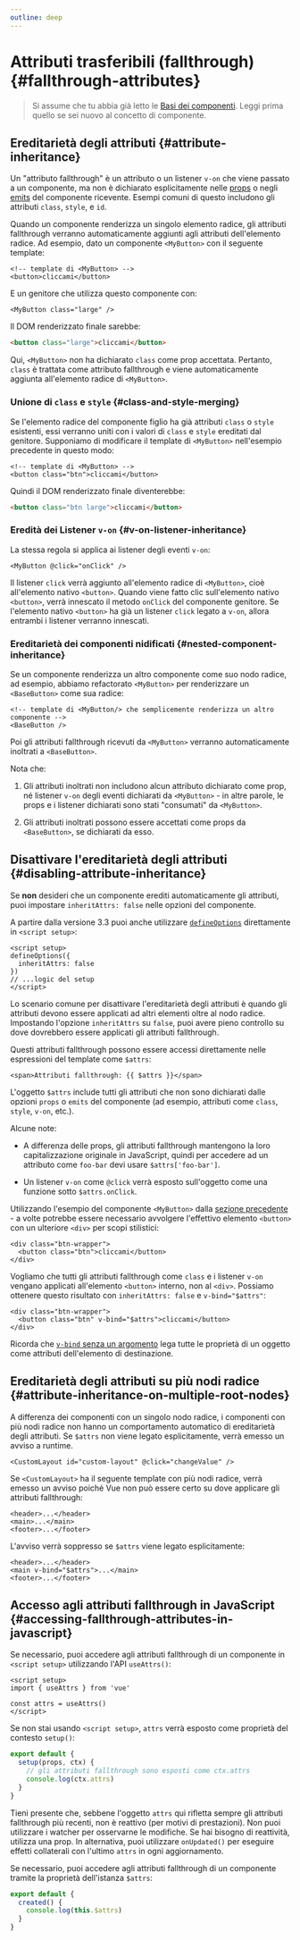 ```yaml
---
outline: deep
---
```


# Attributi trasferibili (fallthrough){#fallthrough-attributes}

> Si assume che tu abbia già letto le [Basi dei componenti](/guide/essentials/component-basics). Leggi prima quello se sei nuovo al concetto di componente.

## Ereditarietà degli attributi {#attribute-inheritance}

Un "attributo fallthrough" è un attributo o un listener `v-on` che viene passato a un componente, ma non è dichiarato esplicitamente nelle [props](./props) o negli [emits](./events#declaring-emitted-events) del componente ricevente. Esempi comuni di questo includono gli attributi `class`, `style`, e `id`.

Quando un componente renderizza un singolo elemento radice, gli attributi fallthrough verranno automaticamente aggiunti agli attributi dell'elemento radice. Ad esempio, dato un componente `<MyButton>` con il seguente template:

```vue-html
<!-- template di <MyButton> -->
<button>cliccami</button>
```

E un genitore che utilizza questo componente con:

```vue-html
<MyButton class="large" />
```

Il DOM renderizzato finale sarebbe:

```html
<button class="large">cliccami</button>
```

Qui, `<MyButton>` non ha dichiarato `class` come prop accettata. Pertanto, `class` è trattata come attributo fallthrough e viene automaticamente aggiunta all'elemento radice di  `<MyButton>`.

### Unione di `class` e `style` {#class-and-style-merging}

Se l'elemento radice del componente figlio ha già attributi `class` o `style` esistenti, essi verranno uniti con i valori di `class` e `style` ereditati dal genitore. Supponiamo di modificare il template di `<MyButton>` nell'esempio precedente in questo modo:

```vue-html
<!-- template di <MyButton> -->
<button class="btn">cliccami</button>
```

Quindi il DOM renderizzato finale diventerebbe:

```html
<button class="btn large">cliccami</button>
```

### Eredità dei Listener `v-on` {#v-on-listener-inheritance}

La stessa regola si applica ai listener degli eventi `v-on`:

```vue-html
<MyButton @click="onClick" />
```

Il listener `click` verrà aggiunto all'elemento radice di `<MyButton>`, cioè all'elemento nativo `<button>`. Quando viene fatto clic sull'elemento nativo `<button>`, verrà innescato il metodo `onClick` del componente genitore. Se l'elemento nativo `<button>`  ha già un listener `click` legato a `v-on`, allora entrambi i listener verranno innescati.

### Ereditarietà dei componenti nidificati {#nested-component-inheritance}

Se un componente renderizza un altro componente come suo nodo radice, ad esempio, abbiamo refactorato  `<MyButton>` per renderizzare un `<BaseButton>` come sua radice:

```vue-html
<!-- template di <MyButton/> che semplicemente renderizza un altro componente -->
<BaseButton />
```

Poi gli attributi fallthrough ricevuti da `<MyButton>` verranno automaticamente inoltrati a `<BaseButton>`.

Nota che:

1. Gli attributi inoltrati non includono alcun attributo dichiarato come prop, né listener  `v-on`  degli eventi dichiarati da `<MyButton>` - in altre parole, le props e i listener dichiarati sono stati "consumati" da `<MyButton>`.

2. Gli attributi inoltrati possono essere accettati come props da `<BaseButton>`, se dichiarati da esso.

## Disattivare l'ereditarietà degli attributi {#disabling-attribute-inheritance}

Se **non** desideri che un componente erediti automaticamente gli attributi, puoi impostare `inheritAttrs: false` nelle opzioni del componente.

<div class="composition-api">

 A partire dalla versione 3.3 puoi anche utilizzare [`defineOptions`](/api/sfc-script-setup#defineoptions) direttamente in `<script setup>`:

```vue
<script setup>
defineOptions({
  inheritAttrs: false
})
// ...logic del setup
</script>
```

</div>

Lo scenario comune per disattivare l'ereditarietà degli attributi è quando gli attributi devono essere applicati ad altri elementi oltre al nodo radice. Impostando l'opzione `inheritAttrs` su `false`, puoi avere pieno controllo su dove dovrebbero essere applicati gli attributi fallthrough.

Questi attributi fallthrough possono essere accessi direttamente nelle espressioni del template come `$attrs`:

```vue-html
<span>Attributi fallthrough: {{ $attrs }}</span>
```

L'oggetto `$attrs` include tutti gli attributi che non sono dichiarati dalle opzioni `props` o `emits`  del componente (ad esempio, attributi come `class`, `style`, `v-on`, etc.).

Alcune note:

- A differenza delle props, gli attributi fallthrough mantengono la loro capitalizzazione originale in JavaScript, quindi per accedere ad un attributo come `foo-bar` devi usare `$attrs['foo-bar']`.

- Un listener `v-on` come `@click` verrà esposto sull'oggetto come una funzione sotto `$attrs.onClick`.

Utilizzando l'esempio del componente `<MyButton>` dalla [sezione precedente](#attribute-inheritance) - a volte potrebbe essere necessario avvolgere l'effettivo elemento `<button>` con un ulteriore `<div>` per scopi stilistici:

```vue-html
<div class="btn-wrapper">
  <button class="btn">cliccami</button>
</div>
```

Vogliamo che tutti gli attributi fallthrough come `class` e i listener `v-on` vengano applicati all'elemento `<button>` interno, non al `<div>`. Possiamo ottenere questo risultato con `inheritAttrs: false` e `v-bind="$attrs"`:

```vue-html{2}
<div class="btn-wrapper">
  <button class="btn" v-bind="$attrs">cliccami</button>
</div>
```

Ricorda che [`v-bind` senza un argomento](/guide/essentials/template-syntax#dynamically-binding-multiple-attributes) lega tutte le proprietà di un oggetto come attributi dell'elemento di destinazione.

## Ereditarietà degli attributi su più nodi radice  {#attribute-inheritance-on-multiple-root-nodes}

A differenza dei componenti con un singolo nodo radice, i componenti con più nodi radice non hanno un comportamento automatico di ereditarietà degli attributi. Se `$attrs` non viene legato esplicitamente, verrà emesso un avviso a runtime.

```vue-html
<CustomLayout id="custom-layout" @click="changeValue" />
```

Se `<CustomLayout>`  ha il seguente template con più nodi radice, verrà emesso un avviso poiché Vue non può essere certo su dove applicare gli attributi fallthrough:

```vue-html
<header>...</header>
<main>...</main>
<footer>...</footer>
```

L'avviso verrà soppresso se `$attrs` viene legato esplicitamente:

```vue-html{2}
<header>...</header>
<main v-bind="$attrs">...</main>
<footer>...</footer>
```

## Accesso agli attributi fallthrough in JavaScript  {#accessing-fallthrough-attributes-in-javascript}

<div class="composition-api">

Se necessario, puoi accedere agli attributi fallthrough di un componente in `<script setup>` utilizzando l'API `useAttrs()`:

```vue
<script setup>
import { useAttrs } from 'vue'

const attrs = useAttrs()
</script>
```

Se non stai usando `<script setup>`, `attrs` verrà esposto come proprietà del contesto `setup()`:

```js
export default {
  setup(props, ctx) {
    // gli attributi fallthrough sono esposti come ctx.attrs
    console.log(ctx.attrs)
  }
}
```

Tieni presente che, sebbene l'oggetto `attrs` qui rifletta sempre gli attributi fallthrough più recenti, non è reattivo (per motivi di prestazioni). Non puoi utilizzare i watcher per osservarne le modifiche. Se hai bisogno di reattività, utilizza una prop. In alternativa, puoi utilizzare `onUpdated()` per eseguire effetti collaterali con l'ultimo `attrs` in ogni aggiornamento.

</div>

<div class="options-api">

Se necessario, puoi accedere agli attributi fallthrough di un componente tramite la proprietà dell'istanza `$attrs`:

```js
export default {
  created() {
    console.log(this.$attrs)
  }
}
```

</div>
